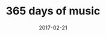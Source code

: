 ---
layout: site
title: "365 days of music"
date: 2017-02-21
categories: [community]
version: 1.6.1
major: 1
minor: 6
patch: 1
slug: 365-days-of-music
link: https://www.365daysofmusic.com/
submitter: lpolepeddi
permalink: /sites/:slug
---